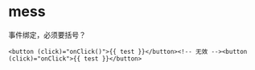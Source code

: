 # mess

事件绑定，必须要括号？

```
<button (click)="onClick()">{{ test }}</button><!-- 无效 --><button (click)="onClick">{{ test }}</button>
```